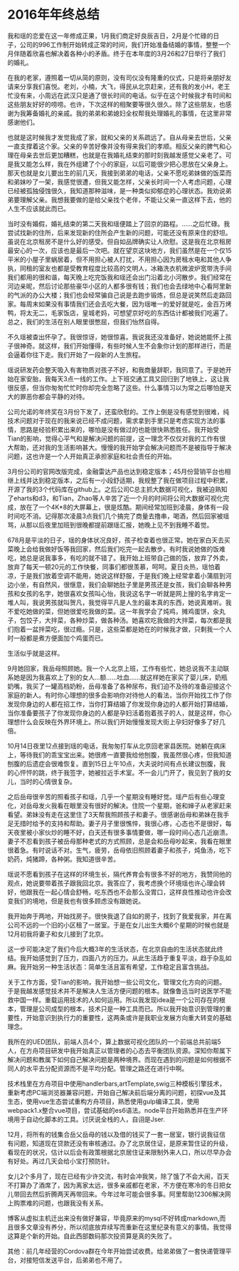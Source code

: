 # 2016年年终总结

我和瑶的恋爱在这一年修成正果，1月我们商定好良辰吉日，2月是个忙碌的日子，公司的996工作制开始转成正常的时间，我们开始准备结婚的事情，整整一个月伴随着欣喜也解决着各种小的矛盾。终于在本年度的3月26和27日举行了我们的婚礼。

在我的老家，遵照着一切从简的原则，没有司仪没有隆重的仪式，只是将亲朋好友请来分享我们喜悦。老刘，小楠，大飞，得民从北京赶来，还有我的发小H，老王忙没有来，小周远在武汉只是通了很长时间的电话。似乎在这个时候我才有时间和这些朋友好好的唠唠。也许，下次这样的相聚要等很久很久。除了这些朋友，也感谢为我筹备婚礼的亲戚。我的弟弟和弟媳妇全权帮我处理婚礼的事情，在这里非常感谢他们。

也就是这时候我才发觉我成了家，就和父亲的关系疏远了。自从母亲去世后，父亲一直支撑着这个家。父亲的辛苦好像并没有得来我们的孝顺。相反父亲的脾气和心理在母亲去世后更加糟糕，也就是在我婚礼结束的那时刻我越发感觉父亲老了。可是我又能怎么样，我在外组建了个小的家庭，以后可能很少把心思放在父亲身上。那天也就是女儿要出生的前几天，我接到弟弟的电话，父亲不愿吃弟妹做的饭菜而和弟妹吵了一架，我感觉很遭，但我又能怎样，父亲长时间一个人考虑问题，心理已经被孤独侵蚀很久，我知道那种滋味，是一种类似抑郁症的心理状态。我劝说弟弟要理解父亲。我想我要做的是给父亲找个老伴，不能让父亲一直这样下去，他的人生不应该就此而已。

当时没有婚假，婚礼结束的第二天我和瑶便踏上了回京的路程。……之后忙碌。我尝试找新的住所，后来发现新的住所会产生新的问题，可能还没有原来住的舒坦。虽说在北京租房不是什么好的感受。但自如品牌确实让人欣慰。这是我在北京租房最安心的一次，应该也是最后一次吧。就在望京这块地方，我们虽然是在一个仅15平米的小屋子里蜗居着，但不用担心被人打扰，不用担心因为房租水电和其他人争执，同租的室友也都是受教育程度比较高的文明人，冰箱洗衣机微波炉宽带洗手间我们都用的很和谐，每天晚上吃完饭我和瑶还会出门沿着北小河散步。我们经常在河边亲昵，然后讨论那些豪华小区的人都多很有钱；我们也会去绿地中心看阿里新的气派的办公大楼；我们也会经常骗自己说是去跑步锻炼，但总是说笑然后走路回家。每周末如果没有事情我们还会去吃大餐，因为瑶唯一的爱好就是吃，金百万烤鸭，将太无二，毛家饭店，皇城老妈，可想望京好吃的东西估计都被我们吃遍了。总之，我们的生活在别人眼里很憋屈，但我们怡然自得。

不久瑶被查出怀孕了。我很惊讶，她很惊喜。我说我还没准备好，她说她能怀上孩子很神奇。就这样，我们开始懂得，有些时候人生不会象你计划的那样进行，而是会逼着你往下走。我们开始了一段新的人生旅程。

瑶说研发药会整天吸入有害物质对孩子不好，和我商量辞职，我同意了。于是她开始在家安胎，我每天3点一线的工作。上下班交通工具又回归到了地铁上，这让我很反感，但当你匆匆忙忙时你却完全忽略了这些。什么事情习以为常之后哪怕是天大的罪恶你都会平静的对待。

公司允诺的年终奖在3月份下发了，还蛮欣慰的。工作上倒是没有感觉到很难，纯技术问题对于现在的我来说已经不成问题，需求拿到手里只是考虑实现方法的事情，思路是经验积累出来的，哪怕是没有做过的也能很快熟悉胜任。我开始受Tian的影响，觉得心平气和是解决问题的前提，这一理念不仅仅对我的工作有很大帮助，还对我的生活影响甚大。慢慢的我开始学会解决问题而不是被指导于解决问题，这也许是一个人开始真正承担家庭和社会责任的开始。

3月份公司的官网改版完成，金融雷达产品也达到稳定版本；45月份营销平台也相继上线并达到稳定版本，之后有一小段舒适期，我规整了我在做项目过程中积累，开源了我的3个代码库在github上。之后公司C总主抓大数据可视化，我被迫熟知了eharts和d3，和Tian，Zhao等人辛苦了近一个月的时间将公司大数据可视化完成，放在了一个4K*8的大屏幕上，很是炫酷。期间经常加班到凌晨，身体有一段时间吃不消。记得那次凌晨3点我们几个搞完了商量去撸串，喝酒，然后回家被瑶骂，从那以后夜里加班到很晚都提前跟瑶汇报，她晚上见不到我睡不着觉。

678月是平淡的日子，瑶的身体状况良好，孩子检查着也很正常。她在家白天去买菜晚上会给我做好饭等我回家，然后我们吃完一起去散步。有时我说她做的饭难吃，她总是说我事多，有吃的就不错了。我开始上班带自己做的饭，放弃了外卖，放弃了每天一顿20元的工作快餐，同事们都很羡慕，呵呵。夏日炎热，瑶怕着凉，于是我们放着空调不能用，她说这样舒服，于是我们晚上经常拿着小蒲扇到河边小坐，有自然风，很惬意，我们会聊她肚子里是男孩还是女孩，我们会聊各种男孩和女孩的名字，她很喜欢女孩叫心怡，我说这名字一听就是网上搜的名字肯定一堆人叫，我说男孩就叫贺凡，我觉得平凡是人生的最本真的东西，她说真难听。我不爱吃她做的菜，但她很爱吃我做的菜。这一年我学会了炖鸡，摊鸡蛋饼，汆丸子，包饺子，大拌菜，各种炒菜，做各种汤。她喜欢吃我做的大拌菜，每次都是我们抱着一盆拌菜吃，很过瘾。只是，这些菜都是她在的时候我才做，只剩我一个人时一般都是煮方便面加个鸡蛋而已。

生活似乎就是这样。

9月她回家，我岳母照顾她。我一个人北京上班，工作有些忙，她总说我不主动联系她是因为我喜欢上了别的女人…额……吐血……就这样她在家买了婴儿床，奶瓶奶嘴，我买了一罐高档奶粉，岳母准备了各种尿布，我们迫不及待的准备迎接这个家庭的新人。有时你心理想的很多会影响你对待他人的看法，当你开始找工作了你发现你身边的人都在招工作，当你打算结婚了你发现你身边的人都开始打算结婚，当你准备要孩子了你发现你身边的人都是孕妇活着抱着孩子的人，就是这样，你心理想什么会反映在外界环境上。所以我们开始慢慢发现大街上孕妇好像多了好几倍。

10月14日夜里12点接到瑶的电话，我匆匆打车从北京回老家县医院。她躺在病床上，等待我们的乖宝宝出来。她很疼一直要我给他刨腹，我虽然很心疼，但我知道刨腹的后遗症会很难恢复。直到15日上午10点，大夫说时间有点长建议刨腹，我的心怦怦的跳，终于我签字，她被拉近手术室。不一会儿门开了，我见到了我的女儿，当时的心情很复杂。

之后岳母很辛苦的照看孩子和瑶，几乎一个星期没有睡好觉。瑶产后有些心理变化，对岳母发火我看在眼里没有很好的解决。住院一个星期，爸和婶子从老家赶来看望。弟妹没有走在这里住了3天帮我照顾孩子和妻子。很感谢岳母和弟妹在我手足无措时给予的支持和帮助。妻子月子里很憔悴，我很心疼，心态也不是很好，每天夜里被小家伙炒的睡不好，白天还有很多事情要做，哪一段时间心态几近崩溃。妻子不忍看到孩子被岳母那种老式的方式照顾，总是会和岳母吵起来，我看在眼里很着急。有时说话不对。生气，疲劳，岳母依旧照顾着妻子和孩子，炖鱼汤，吃下奶药，炖猪蹄，各种粥。我知道很辛苦。

瑶说不愿看到孩子在这样的环境生长，隔代养育会有很多不好的地方，我赞同他的观点，她说要带着孩子跟我回北京。我答应了，我考虑换个环境瑶也许心理会转好，他跟我在一起心情会舒畅，吃东西也不会那么没胃口，这样良性推动也许会改变我们的境地，但是我也有很多顾虑没有跟她说。

我开始奔于两地，开始找房子。很快我退了自如的房子，找到了我爱我家，并在离公司不远的一个旧的小区租了一居室。于是在女儿出生大概6个星期的时候也就是12月初我将妻子和女儿接到了北京。

这一步可能决定了我们今后大概3年的生活状态，在北京自由的生活状态就此终结。我开始感觉到了压力，四面八方的压力。从此生活趋于重复平淡，趋于杂乱如麻。我开始另一种生活状态：简单生活且富有希望，工作稳定且富含挑战。

关于工作方面，受Tian的影响，我开始想一些公司文化，管理文化方向的问题。于是我越发感觉技术并不是解决人生活方便问题的根本。就像鲁迅当时说医学不能救中国一样。重载运用技术的人如何运用。所以我发现idea是一个公司存在的根本，管理是公司成型的根本，技术只是一种工具而已。所以我开始意识到管理的重要性，开始意识到执行力的重要性，这两条或许是我职业发展方向重大转变的基础理念。

我所在的UED团队，前端人员4个，算上数据可视化团队的一个前端总共前端5人，在方舟项目研发中我开始真正以管理者的心态去平衡团队资源。深知你帮属下解决问题和教属下如何自己解决问题是两种境界。而现在遇到的问题是如何根据不同人的水平去分配资源而不是平均分配。管理之路还在进行中啊。

技术栈里在方舟项目中使用handlerbars,artTemplate,swig三种模板引擎技术，重新考虑PC端浏览器兼容问题，开始自己解决前后端分离的问题，初探vue及其生态，使用vue生态尝试重构方舟项目，熟悉使用gulp编译工具，使用webpack1.x整合vue项目，尝试基础的es6语法。node平台开始熟悉并在生产环境用于自动化脚本的工具。讨厌说全栈的人，自诩是Jser.

12月，将所有的钱集合岳父岳母的钱以及借的钱买了一套一居室，银行说我征信有问题，知道现在贷款还没有审核通过。办了北京居住证，是原来暂住证的升级，看现在的状况，估计以后会有政策根据北京居住证来限制外来人口，所以尽早办会有好处。再过几天会给小宝打预防针。

女儿2个多月了，现在已经有少许交流，有时会冲我笑，除了饿了不会大闹，百天不打算办了酒席了，因为离家太远，很多亲戚都在老家，不方便在寒冷的冬日把女儿带回去然后折腾两天再带回来。今年过年可能会很多事。阿里帮助12306解决网上购票难的问题，也跟我没有关系。

博客从虚拟主机迁出来没有做好兼容，毕竟原来的mysql不好转成markdown,而且很多文章没有养分，所以彻底放弃续写而重新在这里纪录有意义的事情。我觉得这算是个新的开始。自此西部数码那次投资算是真的失败了。

其他：前几年经营的Cordova群在今年开始尝试收费。给弟弟做了一套快递管理平台，对接短信发送平台，后弟弟也不用了。






